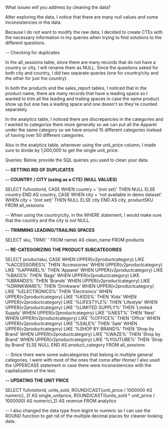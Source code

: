 What issues will you address by cleaning the data?

After exploring the data, I notice that there are many null values and some inconsistencies in the data.

Because I do not want to modify the raw data, I decided to create CTEs with the necessary information in my queries when trying to find solutions to the different questions.

-- Checking for duplicates

In the all_sessions table, since there are many records that do not have a country or city, I will rename them as NULL.
Since the questions asked for both city and country, I did two separate queries (one for country/city and the other for just the country).

In both the products and the sales_report tables, I noticed that in the product name, there are many records that have a leading space so I wanted to trim all the leading and trailing spaces in case the same product show up but one has a leading space and one doesn't so they're counted separately.

In the analytics table, I noticed there are discrepancies in the categories and I wanted to categorize them more generally so we can put all the Apparel under the same category so we have around 15 different categories instead of having over 50 different categories.

Also in the analytics table, whenever using the unit_price column, I made sure to divide by 1,000,000 to get the single unit_price.


Queries:
Below, provide the SQL queries you used to clean your data.

**-- GETTING RID OF DUPLICATES**



**-- COUNTRY / CITY (using as a CTE) (NULL VALUES)**

SELECT
	fullvisitorid,
	CASE WHEN country = '(not set)' 
 	THEN NULL
	ELSE country
	END AS country, 
	CASE 
 	WHEN city = 'not available in demo dataset' 
 	WHEN city = '(not set)' 
	THEN NULL
	ELSE city
	END AS city, 
	productSKU
 FROM all_sessions

-- When using the country/city, in the WHERE statement, I would make sure that the country and the city is not NULL.

**-- TRIMMING LEADING/TRAILING SPACES**

SELECT
	sku,
	TRIM(' ' FROM name) AS clean_name
FROM products

**-- RE-CATEGORIZING THE PRODUCT SUBCATEGORIES**

SELECT 
	productsku, 
	CASE 
	WHEN UPPER(v2productcategory) LIKE '%ACCESSORIES%' THEN 'Accessories'
	WHEN UPPER(v2productcategory) LIKE '%APPAREL%' THEN 'Apparel'
	WHEN UPPER(v2productcategory) LIKE '%BAGS%' THEN 'Bags'
	WHEN UPPER(v2productcategory) LIKE '%BRANDS%' THEN 'Brands'
	WHEN UPPER(v2productcategory) LIKE '%DRINKWARE%' THEN 'Drinkware'
	WHEN UPPER(v2productcategory) LIKE '%ELECTRONICS%' THEN 'Electronics'
	WHEN UPPER(v2productcategory) LIKE '%KIDS%' THEN 'Kids'
	WHEN UPPER(v2productcategory) LIKE '%LIFESTYLE%' THEN 'Lifestyle'
	WHEN UPPER(v2productcategory) LIKE '%LIMITED SUPPLY%' THEN 'Limited Supply'
	WHEN UPPER(v2productcategory) LIKE '%NEST%' THEN 'Nest'
	WHEN UPPER(v2productcategory) LIKE '%OFFICE%' THEN 'Office'
	WHEN UPPER(v2productcategory) LIKE '%SALE%' THEN 'Sale'
	WHEN UPPER(v2productcategory) LIKE '%SHOP BY BRAND%' THEN 'Shop by Brand'
	WHEN UPPER(v2productcategory) LIKE '%WAZE%' THEN 'Shop by Brand'
	WHEN UPPER(v2productcategory) LIKE '%YOUTUBE%' THEN 'Shop by Brand'
	ELSE NULL
	END AS product_category
FROM all_sessions

-- Since there were some subcategories that belong in multiple general categories, I went with most of the ones that come after Home/
I also used the UPPERCASE statement in case there were inconsistencies with the capitalization of the text.

**-- UPDATING THE UNIT PRICE**

SELECT 
	fullvisitorid, 
	units_sold, 
	ROUND(CAST(unit_price / 1000000 AS numeric), 2) AS single_unitprice, 
	ROUND(CAST((units_sold * unit_price / 1000000) AS numeric),2) AS revenue
FROM analytics

-- I also changed the data type from bigint to numeric so I can use the ROUND function to get rid of the multiple decimal places for cleaner looking data.
